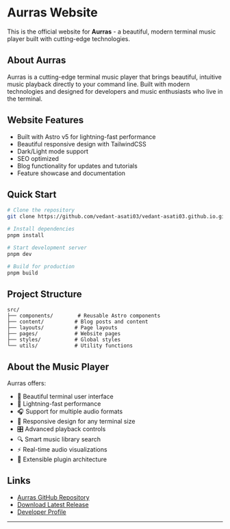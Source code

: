 # Aurras Website

This is the official website for **Aurras** - a beautiful, modern terminal music player built with cutting-edge technologies.

## About Aurras

Aurras is a cutting-edge terminal music player that brings beautiful, intuitive music playback directly to your command line. Built with modern technologies and designed for developers and music enthusiasts who live in the terminal.

## Website Features

- Built with Astro v5 for lightning-fast performance
- Beautiful responsive design with TailwindCSS
- Dark/Light mode support
- SEO optimized
- Blog functionality for updates and tutorials
- Feature showcase and documentation

## Quick Start

```bash
# Clone the repository
git clone https://github.com/vedant-asati03/vedant-asati03.github.io.git

# Install dependencies
pnpm install

# Start development server
pnpm dev

# Build for production
pnpm build
```

## Project Structure

```
src/
├── components/        # Reusable Astro components
├── content/          # Blog posts and content
├── layouts/          # Page layouts
├── pages/            # Website pages
├── styles/           # Global styles
└── utils/            # Utility functions
```

## About the Music Player

Aurras offers:
- 🎨 Beautiful terminal user interface
- 🚀 Lightning-fast performance
- 🎧 Support for multiple audio formats
- 📱 Responsive design for any terminal size
- 🎛️ Advanced playback controls
- 🔍 Smart music library search
- ⚡ Real-time audio visualizations
- 🔧 Extensible plugin architecture

## Links

- [Aurras GitHub Repository](https://github.com/vedant-asati03/Aurras)
- [Download Latest Release](https://github.com/vedant-asati03/Aurras/releases)
- [Developer Profile](https://vedantasati.me)

---
